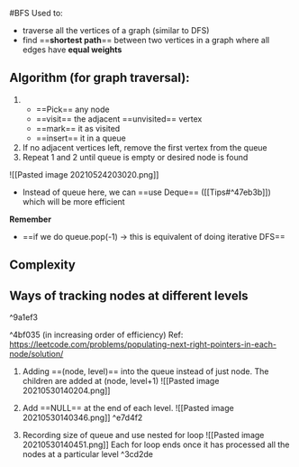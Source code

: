 #BFS 
Used to:
- traverse all the vertices of a graph (similar to DFS)
- find ==**shortest path**== between two vertices in a graph where all edges have **equal weights**

## Algorithm (for graph traversal):
1. - ==Pick== any node
	- ==visit== the adjacent ==unvisited== vertex
	-  ==mark== it as visited
	-  ==insert== it in a queue
2.   If no adjacent vertices left, remove the first vertex from the queue
4.   Repeat 1 and 2 until queue is empty or desired node is found

![[Pasted image 20210524203020.png]]

- Instead of queue here, we can ==use Deque== ([[Tips#^47eb3b]]) which will be more efficient 

**Remember**
- ==if we do queue.pop(-1) -> this is equivalent of doing iterative DFS==

## Complexity


## Ways of tracking nodes at different levels

^9a1ef3

^4bf035
(in increasing order of efficiency)
Ref: https://leetcode.com/problems/populating-next-right-pointers-in-each-node/solution/

1. Adding ==(node, level)== into the queue instead of just node. The children are added at (node, level+1)
![[Pasted image 20210530140204.png]]

2. Add ==NULL== at the end of each level. 
![[Pasted image 20210530140346.png]]
 ^e7d4f2
3. Recording size of queue and use nested for loop
![[Pasted image 20210530140451.png]]
Each for loop ends once it has processed all the nodes at a particular level ^3cd2de
